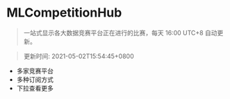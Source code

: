 # MLCompetitionHub

> 一站式显示各大数据竞赛平台正在进行的比赛，每天 16:00 UTC+8 自动更新。
  
> 更新时间: 2021-05-02T15:54:45+0800 

* 多家竞赛平台
* 多种订阅方式
* 下拉查看更多